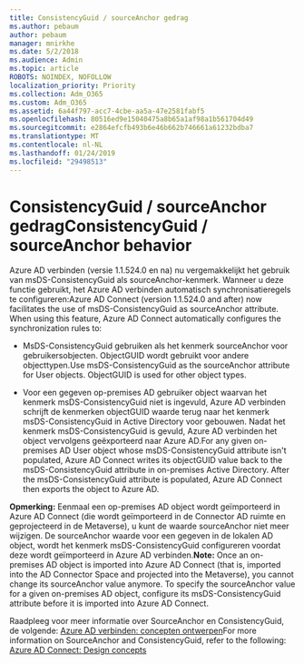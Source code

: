 ```yaml
---
title: ConsistencyGuid / sourceAnchor gedrag
ms.author: pebaum
author: pebaum
manager: mnirkhe
ms.date: 5/2/2018
ms.audience: Admin
ms.topic: article
ROBOTS: NOINDEX, NOFOLLOW
localization_priority: Priority
ms.collection: Adm_O365
ms.custom: Adm_O365
ms.assetid: 6a44f797-acc7-4cbe-aa5a-47e2581fabf5
ms.openlocfilehash: 80516ed9e15040475a8b65a1af98a1b561704d49
ms.sourcegitcommit: e2864efcfb493b6e46b662b746661a61232bdba7
ms.translationtype: MT
ms.contentlocale: nl-NL
ms.lasthandoff: 01/24/2019
ms.locfileid: "29498513"
---
```

# <a name="consistencyguid--sourceanchor-behavior"></a><span data-ttu-id="d6606-102">ConsistencyGuid / sourceAnchor gedrag</span><span class="sxs-lookup"><span data-stu-id="d6606-102">ConsistencyGuid / sourceAnchor behavior</span></span>

<span data-ttu-id="d6606-p101">Azure AD verbinden (versie 1.1.524.0 en na) nu vergemakkelijkt het gebruik van msDS-ConsistencyGuid als sourceAnchor-kenmerk. Wanneer u deze functie gebruikt, het Azure AD verbinden automatisch synchronisatieregels te configureren:</span><span class="sxs-lookup"><span data-stu-id="d6606-p101">Azure AD Connect (version 1.1.524.0 and after) now facilitates the use of msDS-ConsistencyGuid as sourceAnchor attribute. When using this feature, Azure AD Connect automatically configures the synchronization rules to:</span></span>
  
- <span data-ttu-id="d6606-p102">MsDS-ConsistencyGuid gebruiken als het kenmerk sourceAnchor voor gebruikersobjecten. ObjectGUID wordt gebruikt voor andere objecttypen.</span><span class="sxs-lookup"><span data-stu-id="d6606-p102">Use msDS-ConsistencyGuid as the sourceAnchor attribute for User objects. ObjectGUID is used for other object types.</span></span>
    
- <span data-ttu-id="d6606-p103">Voor een gegeven op-premises AD gebruiker object waarvan het kenmerk msDS-ConsistencyGuid niet is ingevuld, Azure AD verbinden schrijft de kenmerken objectGUID waarde terug naar het kenmerk msDS-ConsistencyGuid in Active Directory voor gebouwen. Nadat het kenmerk msDS-ConsistencyGuid is gevuld, Azure AD verbinden het object vervolgens geëxporteerd naar Azure AD.</span><span class="sxs-lookup"><span data-stu-id="d6606-p103">For any given on-premises AD User object whose msDS-ConsistencyGuid attribute isn't populated, Azure AD Connect writes its objectGUID value back to the msDS-ConsistencyGuid attribute in on-premises Active Directory. After the msDS-ConsistencyGuid attribute is populated, Azure AD Connect then exports the object to Azure AD.</span></span>
    
 <span data-ttu-id="d6606-p104">**Opmerking:** Eenmaal een op-premises AD object wordt geïmporteerd in Azure AD Connect (die wordt geïmporteerd in de Connector AD ruimte en geprojecteerd in de Metaverse), u kunt de waarde sourceAnchor niet meer wijzigen. De sourceAnchor waarde voor een gegeven in de lokalen AD object, wordt het kenmerk msDS-ConsistencyGuid configureren voordat deze wordt geïmporteerd in Azure AD verbinden.</span><span class="sxs-lookup"><span data-stu-id="d6606-p104">**Note:** Once an on-premises AD object is imported into Azure AD Connect (that is, imported into the AD Connector Space and projected into the Metaverse), you cannot change its sourceAnchor value anymore. To specify the sourceAnchor value for a given on-premises AD object, configure its msDS-ConsistencyGuid attribute before it is imported into Azure AD Connect.</span></span> 
  
<span data-ttu-id="d6606-111">Raadpleeg voor meer informatie over SourceAnchor en ConsistencyGuid, de volgende: [Azure AD verbinden: concepten ontwerpen](https://docs.microsoft.com/en-us/azure/active-directory/connect/active-directory-aadconnect-design-concepts)</span><span class="sxs-lookup"><span data-stu-id="d6606-111">For more information on SourceAnchor and ConsistencyGuid, refer to the following: [Azure AD Connect: Design concepts](https://docs.microsoft.com/en-us/azure/active-directory/connect/active-directory-aadconnect-design-concepts)</span></span>
  

